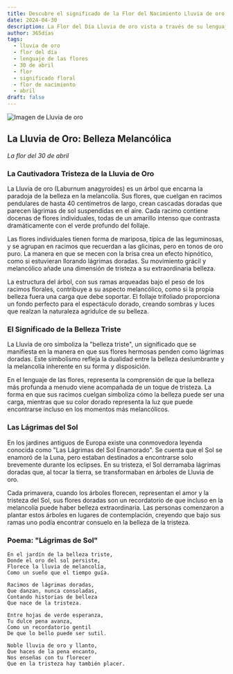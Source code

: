 ```yaml
---
title: Descubre el significado de la Flor del Nacimiento Lluvia de oro del 30 de abril
date: 2024-04-30
description: La Flor del Día Lluvia de oro vista a través de su lenguaje floral e historias
author: 365días
tags:
  - lluvia de oro
  - flor del día
  - lenguaje de las flores
  - 30 de abril
  - flor
  - significado floral
  - flor de nacimiento
  - abril
draft: false
---
```


![Imagen de Lluvia de oro](https://cdn.pixabay.com/photo/2022/01/03/18/41/weeping-golden-chain-6913355_1280.jpg#center#center)


## La Lluvia de Oro: Belleza Melancólica
*La flor del 30 de abril*

### La Cautivadora Tristeza de la Lluvia de Oro

La Lluvia de oro (Laburnum anagyroides) es un árbol que encarna la paradoja de la belleza en la melancolía. Sus flores, que cuelgan en racimos pendulares de hasta 40 centímetros de largo, crean cascadas doradas que parecen lágrimas de sol suspendidas en el aire. Cada racimo contiene docenas de flores individuales, todas de un amarillo intenso que contrasta dramáticamente con el verde profundo del follaje.

Las flores individuales tienen forma de mariposa, típica de las leguminosas, y se agrupan en racimos que recuerdan a las glicinas, pero en tonos de oro puro. La manera en que se mecen con la brisa crea un efecto hipnótico, como si estuvieran llorando lágrimas doradas. Su movimiento grácil y melancólico añade una dimensión de tristeza a su extraordinaria belleza.

La estructura del árbol, con sus ramas arqueadas bajo el peso de los racimos florales, contribuye a su aspecto melancólico, como si la propia belleza fuera una carga que debe soportar. El follaje trifoliado proporciona un fondo perfecto para el espectáculo dorado, creando sombras y luces que realzan la naturaleza agridulce de su belleza.

### El Significado de la Belleza Triste

La Lluvia de oro simboliza la "belleza triste", un significado que se manifiesta en la manera en que sus flores hermosas penden como lágrimas doradas. Este simbolismo refleja la dualidad entre la belleza deslumbrante y la melancolía inherente en su forma y disposición.

En el lenguaje de las flores, representa la comprensión de que la belleza más profunda a menudo viene acompañada de un toque de tristeza. La forma en que sus racimos cuelgan simboliza cómo la belleza puede ser una carga, mientras que su color dorado representa la luz que puede encontrarse incluso en los momentos más melancólicos.

### Las Lágrimas del Sol

En los jardines antiguos de Europa existe una conmovedora leyenda conocida como "Las Lágrimas del Sol Enamorado". Se cuenta que el Sol se enamoró de la Luna, pero estaban destinados a encontrarse solo brevemente durante los eclipses. En su tristeza, el Sol derramaba lágrimas doradas que, al tocar la tierra, se transformaban en árboles de Lluvia de oro.

Cada primavera, cuando los árboles florecen, representan el amor y la tristeza del Sol, sus flores doradas son un recordatorio de que incluso en la melancolía puede haber belleza extraordinaria. Las personas comenzaron a plantar estos árboles en lugares de contemplación, creyendo que bajo sus ramas uno podía encontrar consuelo en la belleza de la tristeza.

### Poema: "Lágrimas de Sol"

```
En el jardín de la belleza triste,
Donde el oro del sol persiste,
Florece la lluvia de melancolía,
Como un sueño que el tiempo guía.

Racimos de lágrimas doradas,
Que danzan, nunca consoladas,
Contando historias de belleza
Que nace de la tristeza.

Entre hojas de verde esperanza,
Tu dulce pena avanza,
Como un recordatorio gentil
De que lo bello puede ser sutil.

Noble lluvia de oro y llanto,
Que haces de la pena encanto,
Nos enseñas con tu florecer
Que en la tristeza hay también placer.
```